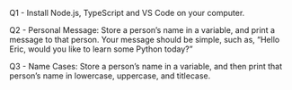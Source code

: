 Q1 - Install Node.js, TypeScript and VS Code on your computer.

Q2 - Personal Message: Store a person’s name in a variable, and print a message to that person. Your message should be simple, such as, “Hello Eric, would you like to learn some Python today?”

Q3 - Name Cases: Store a person’s name in a variable, and then print that person’s name in lowercase, uppercase, and titlecase.
